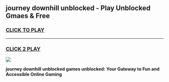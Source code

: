 
## journey downhill unblocked - Play Unblocked Gmaes & Free
<h3>
<a href="https://news.freeplayer.one?title=journey_downhill_unblocked&ref=16F">CLICK TO PLAY</a></h3>
<hr>

<h3>
<a href="https://news.freeplayer.one?title=journey_downhill_unblocked&ref=16F">CLICK 2 PLAY</a>
  
</h3>

<a href="https://news.freeplayer.one?title=journey_downhill_unblocked&ref=16F/"><img src="https://clearcache.store/games.png"></a>


**journey downhill unblocked games unblocked: Your Gateway to Fun and Accessible Online Gaming**
